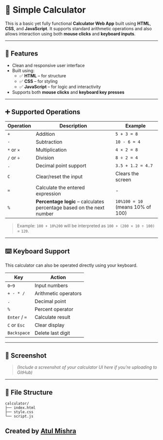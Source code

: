# 🧮 Simple Calculator

This is a basic yet fully functional **Calculator Web App** built using **HTML**, **CSS**, and **JavaScript**. It supports standard arithmetic operations and also allows interaction using both **mouse clicks** and **keyboard inputs**.

---

## 🚀 Features

- Clean and responsive user interface
- Built using:
  - ✅ **HTML** – for structure
  - ✅ **CSS** – for styling
  - ✅ **JavaScript** – for logic and interactivity
- Supports both **mouse clicks** and **keyboard key presses**

---

## ➕ Supported Operations

| Operation | Description                            | Example            |
|----------|----------------------------------------|--------------------|
| `+`      | Addition                                | `5 + 3 = 8`        |
| `-`      | Subtraction                             | `10 - 6 = 4`       |
| `*` or `×` | Multiplication                        | `4 × 2 = 8`        |
| `/` or `÷` | Division                              | `8 ÷ 2 = 4`        |
| `.`      | Decimal point support                   | `3.5 + 1.2 = 4.7`  |
| `C`      | Clear/reset the input                   | Clears the screen  |
| `=`      | Calculate the entered expression        | -                  |
| `%`      | **Percentage logic** – calculates percentage based on the next number | `10%100 = 10` (means 10% of 100) |

> Example: `100 + 10%200` will be interpreted as `100 + (200 × 10 ÷ 100)` = `120`.

---

## ⌨️ Keyboard Support

This calculator can also be operated directly using your keyboard.

| Key        | Action             |
|------------|--------------------|
| `0`–`9`     | Input numbers       |
| `+ - * /`   | Arithmetic operators|
| `.`        | Decimal point       |
| `%`        | Percent operator    |
| `Enter` / `=` | Calculate result |
| `C` or `Esc` | Clear display     |
| `Backspace` | Delete last digit |

---

## 📸 Screenshot

> *(Include a screenshot of your calculator UI here if you're uploading to GitHub)*

---

## 📁 File Structure
```
calculator/
├── index.html
├── style.css
└── script.js 
```

## Created by [Atul Mishra](https://github.com/AtulMishra001)